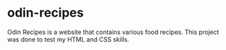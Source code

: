 # odin-recipes
Odin Recipes is a website that contains various food recipes.
This project was done to test my HTML and CSS skills.
